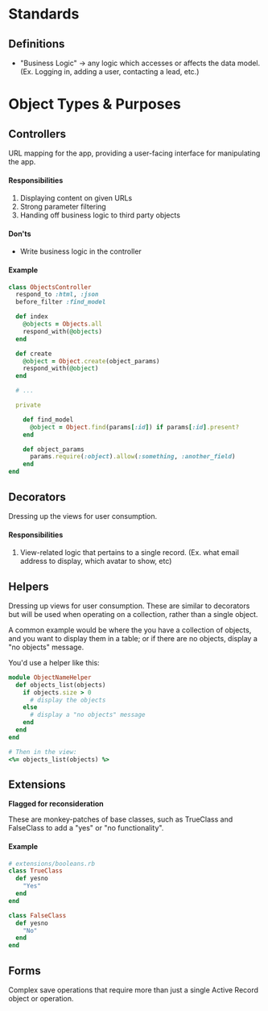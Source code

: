 # Standards

## Definitions

* "Business Logic" -> any logic which accesses or affects the data model.  (Ex. Logging in, adding a user, contacting a lead, etc.)

# Object Types & Purposes

## Controllers
URL mapping for the app, providing a user-facing interface for manipulating the app.

#### Responsibilities
1. Displaying content on given URLs
2. Strong parameter filtering
3. Handing off business logic to third party objects

#### Don'ts
* Write business logic in the controller

#### Example
```ruby
class ObjectsController
  respond_to :html, :json
  before_filter :find_model

  def index
    @objects = Objects.all
    respond_with(@objects)
  end

  def create
    @object = Object.create(object_params)
    respond_with(@object)
  end

  # ...

  private

    def find_model
      @object = Object.find(params[:id]) if params[:id].present?
    end

    def object_params
      params.require(:object).allow(:something, :another_field)
    end
end
```

## Decorators
Dressing up the views for user consumption.

#### Responsibilities
1. View-related logic that pertains to a single record. (Ex. what email address to display, which avatar to show, etc)

## Helpers
Dressing up views for user consumption.  These are similar to decorators but will be used when operating on a collection, rather than a single object.

A common example would be where the you have a collection of objects, and you want to display them in a table; or if there are no objects, display a "no objects" message.

You'd use a helper like this:

```ruby
module ObjectNameHelper
  def objects_list(objects)
    if objects.size > 0
      # display the objects
    else
      # display a "no objects" message
    end
  end
end

# Then in the view:
<%= objects_list(objects) %>
```

## Extensions
**Flagged for reconsideration**  

These are monkey-patches of base classes, such as TrueClass and FalseClass to add a "yes" or "no functionality".

#### Example
```ruby
# extensions/booleans.rb
class TrueClass
  def yesno
    "Yes"
  end
end

class FalseClass
  def yesno
    "No"
  end
end
```

## Forms
Complex save operations that require more than just a single Active Record object or operation.

